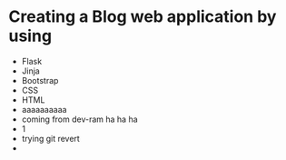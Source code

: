 # Creating a Blog web application by using
* Flask
* Jinja
* Bootstrap
* CSS
* HTML
* aaaaaaaaaa
* coming from dev-ram ha ha ha
* 1
* trying git revert
* 